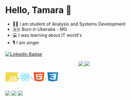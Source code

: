 # Hello, Tamara 👋

- :woman_technologist: I am student of Analysis and Systems Development
- :brazil:  Born in Uberaba - MG
- :computer: I was learning about IT world's
- :studio_microphone: I am singer 

[![Linkedin Badge](https://img.shields.io/badge/-LinkedIn-blue?style=flat-square&logo=Linkedin&logoColor=white&link=https://www.linkedin.com/in/tamara-dos-santos-costa-598898203/)](https://www.linkedin.com/in/tamara-dos-santos-costa-598898203/)


<div align="center">
  <a href="https://github.com/tamaracosta">
  <img height="180em" src="https://github-readme-stats.vercel.app/api?username=tamaracosta&show_icons=true&theme=dracula&include_all_commits=true&count_private=true"/>
  <img height="180em" src="https://github-readme-stats.vercel.app/api/top-langs/?username=tamaracosta&layout=compact&langs_count=7&theme=dracula"/>
</div>
<div style="display: inline_block"><br>
  <img align="center" alt="Tamara-Js" height="30" width="40" src="https://raw.githubusercontent.com/devicons/devicon/master/icons/javascript/javascript-plain.svg">
   <img align="center" alt="Tamara-React" height="30" width="40" src="https://raw.githubusercontent.com/devicons/devicon/master/icons/react/react-original.svg">
  <img align="center" alt="Tamara-HTML" height="30" width="40" src="https://raw.githubusercontent.com/devicons/devicon/master/icons/html5/html5-original.svg">
  <img align="center" alt="Tamara-CSS" height="30" width="40" src="https://raw.githubusercontent.com/devicons/devicon/master/icons/css3/css3-original.svg">
 </div>
  
  ##
 
<div> 
  
  <a href="https://instagram.com/programadora_do_futuro" target="_blank"><img src="https://img.shields.io/badge/-Instagram-%23E4405F?style=for-the-badge&logo=instagram&logoColor=white" target="_blank"></a>
   <a href = "mailto:tamarasantosc@gmail.com"><img src="https://img.shields.io/badge/-Gmail-%23333?style=for-the-badge&logo=gmail&logoColor=white" target="_blank"></a>
  <a href="https://www.linkedin.com/in/tamaradscosta/" target="_blank"><img src="https://img.shields.io/badge/-LinkedIn-%230077B5?style=for-the-badge&logo=linkedin&logoColor=white" target="_blank"></a> 
 
  
 
</div>

